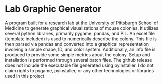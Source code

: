 # Lab Graphic Generator
A program built for a research lab at the University of Pittsburgh School of Medicine to generate graphical visualizations of mouse colonies. It utilizes several python libraries, primarily pygame, pandas, and PIL. An excel file (template included) is used to numerically describe the colony. This file is then parsed via pandas and converted into a graphical representation involving a simple shape, ID, and color system. Additionally, an info file is produced to provide some simple metrics about the colony. Setup and installation is performed through several batch files. The github release does not include the executable file generated using pyinstaller. I do not claim rights to pygame, pyinstaller, or any other technologies or libraries used in this project.
